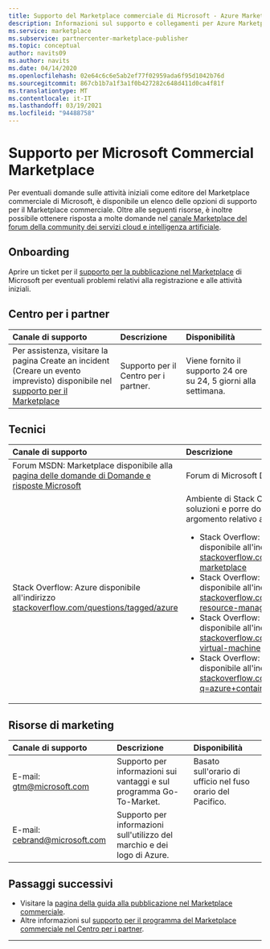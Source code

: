 ```yaml
---
title: Supporto del Marketplace commerciale di Microsoft - Azure Marketplace
description: Informazioni sul supporto e collegamenti per Azure Marketplace e AppSource nel Centro per i partner
ms.service: marketplace
ms.subservice: partnercenter-marketplace-publisher
ms.topic: conceptual
author: navits09
ms.author: navits
ms.date: 04/14/2020
ms.openlocfilehash: 02e64c6c6e5ab2ef77f02959ada6f95d1042b76d
ms.sourcegitcommit: 867cb1b7a1f3a1f0b427282c648d411d0ca4f81f
ms.translationtype: MT
ms.contentlocale: it-IT
ms.lasthandoff: 03/19/2021
ms.locfileid: "94488758"
---
```

# <a name="support-for-the-microsoft-commercial-marketplace"></a>Supporto per Microsoft Commercial Marketplace

Per eventuali domande sulle attività iniziali come editore del Marketplace commerciale di Microsoft, è disponibile un elenco delle opzioni di supporto per il Marketplace commerciale. Oltre alle seguenti risorse, è inoltre possibile ottenere risposta a molte domande nel [canale Marketplace del forum della community dei servizi cloud e intelligenza artificiale](https://www.microsoftpartnercommunity.com/t5/Marketplace/bd-p/2222).  

## <a name="onboarding"></a>Onboarding

Aprire un ticket per il [supporto per la pubblicazione nel Marketplace](https://aka.ms/marketplacepublishersupport) di Microsoft per eventuali problemi relativi alla registrazione e alle attività iniziali.

## <a name="partner-center"></a>Centro per i partner

| Canale di supporto | Descrizione | Disponibilità |  
|:--- |:--- |:--- |  
| Per assistenza, visitare la pagina Create an incident (Creare un evento imprevisto) disponibile nel [supporto per il Marketplace](https://aka.ms/marketplacepublishersupport)</li> </ul> | Supporto per il Centro per i partner. | Viene fornito il supporto 24 ore su 24, 5 giorni alla settimana. |  

## <a name="technical"></a>Tecnici  

| Canale di supporto | Descrizione |  
|:--- |:--- |  
| Forum MSDN: Marketplace disponibile alla [pagina delle domande di Domande e risposte Microsoft](/answers/products/azure) | Forum di Microsoft Developer Network. |  
| Stack Overflow: Azure disponibile all'indirizzo [stackoverflow.com/questions/tagged/azure](https://stackoverflow.com/questions/tagged/azure) | Ambiente di Stack Overflow per ottenere soluzioni e porre domande su qualsiasi argomento relativo ad Azure Marketplace.<ul> <li>Stack Overflow: Azure Marketplace disponibile all'indirizzo [stackoverflow.com/questions/tagged/azure-marketplace](https://stackoverflow.com/questions/tagged/azure-marketplace)</li> <li>Stack Overflow: Azure Resource Manager disponibile all'indirizzo [stackoverflow.com/questions/tagged/azure-resource-manager](https://stackoverflow.com/questions/tagged/azure-resource-manager)</li> <li>Stack Overflow: macchine virtuali in Azure disponibile all'indirizzo [stackoverflow.com/questions/tagged/azure-virtual-machine](https://stackoverflow.com/questions/tagged/azure-virtual-machine)</li> <li>Stack Overflow: contenitori in Azure disponibile all'indirizzo [stackoverflow.com/search?q=azure+container](https://stackoverflow.com/search?q=azure+container)</li> </ul> |

## <a name="marketing-resources"></a>Risorse di marketing  

| Canale di supporto | Descrizione | Disponibilità |  
|:--- |:--- |:--- |
| E-mail: [gtm@microsoft.com](mailto:gtm@microsoft.com) | Supporto per informazioni sui vantaggi e sul programma Go-To-Market. | Basato sull'orario di ufficio nel fuso orario del Pacifico. |  
| E-mail: [cebrand@microsoft.com](mailto:cebrand@microsoft.com) | Supporto per informazioni sull'utilizzo del marchio e dei logo di Azure. |  |  

## <a name="next-steps"></a>Passaggi successivi

* Visitare la [pagina della guida alla pubblicazione nel Marketplace commerciale](index.yml).
* Altre informazioni sul [supporto per il programma del Marketplace commerciale nel Centro per i partner](support.md).

---